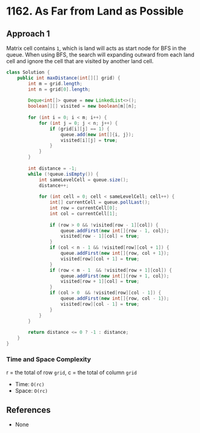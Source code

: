 # 1162. As Far from Land as Possible

## Approach 1
Matrix cell contains `1`, which is land will acts as start node for BFS in the queue. When using BFS, the search will expanding outward from each land cell and ignore the cell that are visited by another land cell.

```Java
class Solution {    
    public int maxDistance(int[][] grid) {
        int m = grid.length;
        int n = grid[0].length;
        
        Deque<int[]> queue = new LinkedList<>();
        boolean[][] visited = new boolean[m][n];
        
        for (int i = 0; i < m; i++) {
            for (int j = 0; j < n; j++) {
                if (grid[i][j] == 1) {
                    queue.add(new int[]{i, j});
                    visited[i][j] = true;
                }
            }
        }
        
        int distance = -1;
        while (!queue.isEmpty()) {
            int sameLevelCell = queue.size();
            distance++;
            
            for (int cell = 0; cell < sameLevelCell; cell++) {
                int[] currentCell = queue.pollLast();
                int row = currentCell[0];
                int col = currentCell[1];
                
                if (row > 0 && !visited[row - 1][col]) {
                    queue.addFirst(new int[]{row - 1, col});
                    visited[row - 1][col] = true;
                }
                if (col < n - 1 && !visited[row][col + 1]) {
                    queue.addFirst(new int[]{row, col + 1});
                    visited[row][col + 1] = true;
                }
                if (row < m - 1  && !visited[row + 1][col]) {
                    queue.addFirst(new int[]{row + 1, col});
                    visited[row + 1][col] = true;
                }
                if (col > 0  && !visited[row][col - 1]) {
                    queue.addFirst(new int[]{row, col - 1});
                    visited[row][col - 1] = true;
                }
            }            
        }
        
        return distance <= 0 ? -1 : distance;
    }
}
```

### Time and Space Complexity

r = the total of row `grid`, c = the total of column `grid`
- Time: `O(rc)`
- Space: `O(rc)`

## References
- None